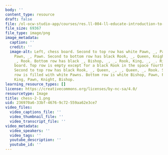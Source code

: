 ```yaml
---
body: ''
content_type: resource
draft: false
file: /ol-ocw-studio-app/courses/res.ll-004-ll-educate-introduction-to-engineering-concepts-spring-2022/chess-2-1.png
file_size: 69367
file_type: image/png
image_metadata:
  caption: ''
  credit: ''
  image-alt: Left, chess board. Second to top row has white Pawn, _, Pawn, _, Pawn,
    Pawn, _, Pawn. Second to bottom row has black Rook, _, Queen, Knight, _, Queen,
    _, Rook. Bottom row has black _, Bishop, _, _, Rook, King, _, _. Right, chess
    board. Top row is empty except for a black Rook in the space fourth from the left.
    Second to top row has black Rook, _, Queen, _, _, Queen, _, Rook. Second to bottom
    row is filled with white Pawns. Bottom row is white Bishop, Pawn, Pawn, Pawn,
    King, Pawn, Knight, Bishop.
learning_resource_types: []
license: https://creativecommons.org/licenses/by-nc-sa/4.0/
resourcetype: Image
title: chess-2-1.png
uid: 236970a6-33bf-4676-9c72-559aa62e3ce7
video_files:
  video_captions_file: ''
  video_thumbnail_file: ''
  video_transcript_file: ''
video_metadata:
  video_speakers: ''
  video_tags: ''
  youtube_description: ''
  youtube_id: ''
---
```

